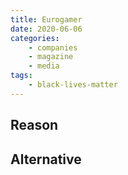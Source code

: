 ```yaml
---
title: Eurogamer
date: 2020-06-06
categories:
    - companies
    - magazine
    - media
tags:
    - black-lives-matter
---
```


## Reason


## Alternative

